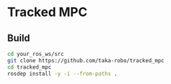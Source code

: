 #	Tracked MPC 

## Build
```bash 
cd your_ros_ws/src
git clone https://github.com/taka-robo/tracked_mpc
cd tracked_mpc
rosdep install -y -i --from-paths .
```